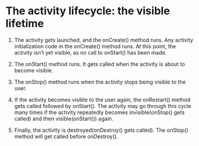 # The activity lifecycle: the visible lifetime
1. The activity gets launched, and the onCreate() method runs.
Any activity initialization code in the onCreate() method runs. At this point, the activity isn’t yet visible, as no call to onStart() has been made.

2. The onStart() method runs. It gets called when the activity is about to become visible.

3. The onStop() method runs when the activity stops being visible to the user.

4. If the activity becomes visible to the user again, the onRestart() method gets called followed by onStart().
The activity may go through this cycle many times if the activity repeatedly becomes invisible(onStop() gets called) and then visible(onStart()) again.

5. Finally, the activity is destroyed(onDestroy() gets called).
The onStop() method will get called before onDestroy().
